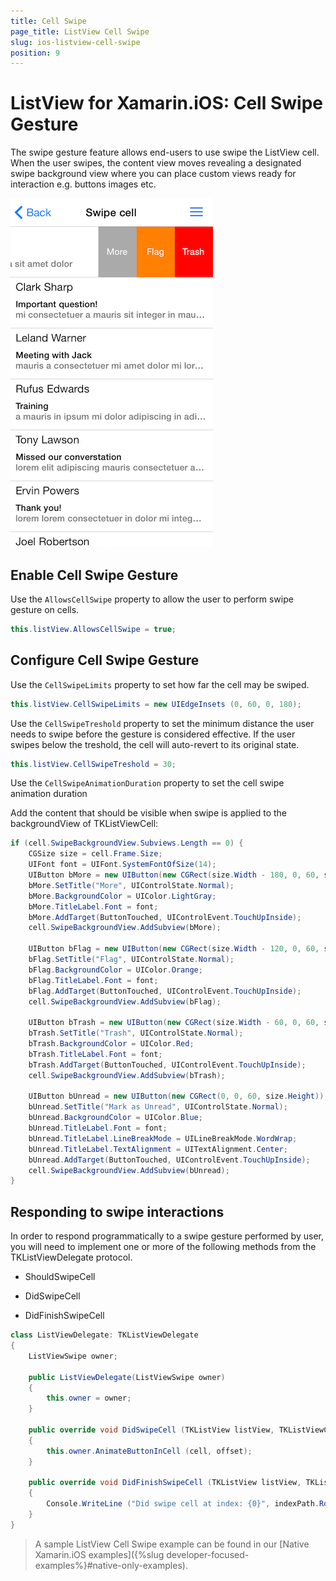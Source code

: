 ```yaml
---
title: Cell Swipe 
page_title: ListView Cell Swipe
slug: ios-listview-cell-swipe
position: 9
---
```


# ListView for Xamarin.iOS: Cell Swipe Gesture


The swipe gesture feature allows end-users to use swipe the ListView cell. When the user swipes, the content view moves revealing a designated swipe background view where you can place custom views ready for interaction e.g. buttons images etc.

<img src="../images/listview-cell-swipe001.png" />

## Enable Cell Swipe Gesture

Use the <code>AllowsCellSwipe</code> property to allow the user to perform swipe gesture on cells.

```C#
this.listView.AllowsCellSwipe = true;
```

## Configure Cell Swipe Gesture

Use the <code>CellSwipeLimits</code> property to set how far the cell may be swiped.

```C#
this.listView.CellSwipeLimits = new UIEdgeInsets (0, 60, 0, 180);
```

Use the <code>CellSwipeTreshold</code> property to set the minimum distance the user needs to swipe before the gesture is considered effective. If the user swipes below the treshold, the cell will auto-revert to its original state.

```C#
this.listView.CellSwipeTreshold = 30;
```

Use the <code>CellSwipeAnimationDuration</code> property to set the cell swipe animation duration 

Add the content that should be visible when swipe is applied to the backgroundView of TKListViewCell:

```C#
if (cell.SwipeBackgroundView.Subviews.Length == 0) {
    CGSize size = cell.Frame.Size;
    UIFont font = UIFont.SystemFontOfSize(14);
    UIButton bMore = new UIButton(new CGRect(size.Width - 180, 0, 60, size.Height));
    bMore.SetTitle("More", UIControlState.Normal);
    bMore.BackgroundColor = UIColor.LightGray;
    bMore.TitleLabel.Font = font;
    bMore.AddTarget(ButtonTouched, UIControlEvent.TouchUpInside);
    cell.SwipeBackgroundView.AddSubview(bMore);

    UIButton bFlag = new UIButton(new CGRect(size.Width - 120, 0, 60, size.Height));
    bFlag.SetTitle("Flag", UIControlState.Normal);
    bFlag.BackgroundColor = UIColor.Orange;
    bFlag.TitleLabel.Font = font;
    bFlag.AddTarget(ButtonTouched, UIControlEvent.TouchUpInside);
    cell.SwipeBackgroundView.AddSubview(bFlag);

    UIButton bTrash = new UIButton(new CGRect(size.Width - 60, 0, 60, size.Height));
    bTrash.SetTitle("Trash", UIControlState.Normal);
    bTrash.BackgroundColor = UIColor.Red;
    bTrash.TitleLabel.Font = font;
    bTrash.AddTarget(ButtonTouched, UIControlEvent.TouchUpInside);
    cell.SwipeBackgroundView.AddSubview(bTrash);

    UIButton bUnread = new UIButton(new CGRect(0, 0, 60, size.Height));
    bUnread.SetTitle("Mark as Unread", UIControlState.Normal);
    bUnread.BackgroundColor = UIColor.Blue;
    bUnread.TitleLabel.Font = font;
    bUnread.TitleLabel.LineBreakMode = UILineBreakMode.WordWrap;
    bUnread.TitleLabel.TextAlignment = UITextAlignment.Center;
    bUnread.AddTarget(ButtonTouched, UIControlEvent.TouchUpInside);
    cell.SwipeBackgroundView.AddSubview(bUnread);
}
```

## Responding to swipe interactions

In order to respond programmatically to a swipe gesture performed by user, you will need to implement one or more of the following methods from the TKListViewDelegate protocol.

- ShouldSwipeCell

- DidSwipeCell

- DidFinishSwipeCell

```C#
class ListViewDelegate: TKListViewDelegate 
{
    ListViewSwipe owner;

    public ListViewDelegate(ListViewSwipe owner) 
    {
        this.owner = owner;
    }

    public override void DidSwipeCell (TKListView listView, TKListViewCell cell, NSIndexPath indexPath, CGPoint offset)
    {
        this.owner.AnimateButtonInCell (cell, offset);
    }

    public override void DidFinishSwipeCell (TKListView listView, TKListViewCell cell, NSIndexPath indexPath, CGPoint offset)
    {
        Console.WriteLine ("Did swipe cell at index: {0}", indexPath.Row);
    }
}
```

> A sample ListView Cell Swipe example can be found in our [Native Xamarin.iOS examples]({%slug developer-focused-examples%}#native-only-examples).
